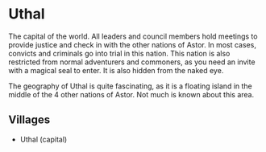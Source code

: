 # Uthal
The capital of the world. All leaders and council members hold meetings to provide justice and check in with the other nations of Astor. In most cases, convicts and criminals go into trial in this nation. This nation is also restricted from normal adventurers and commoners, as you need an invite with a magical seal to enter. It is also hidden from the naked eye.

The geography of Uthal is quite fascinating, as it is a floating island in the middle of the 4 other nations of Astor. Not much is known about this area.

## Villages
- Uthal (capital)